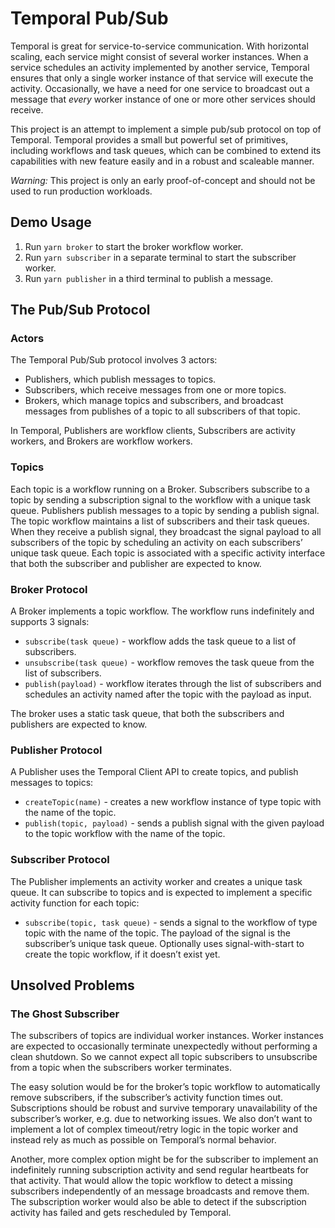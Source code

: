 # Temporal Pub/Sub

Temporal is great for service-to-service communication. With horizontal scaling,
each service might consist of several worker instances. When a service schedules
an activity implemented by another service, Temporal ensures that only a single
worker instance of that service will execute the activity. Occasionally, we have
a need for one service to broadcast out a message that _every_ worker instance
of one or more other services should receive.

This project is an attempt to implement a simple pub/sub protocol on top of
Temporal. Temporal provides a small but powerful set of primitives, including
workflows and task queues, which can be combined to extend its capabilities with
new feature easily and in a robust and scaleable manner.

*Warning:* This project is only an early proof-of-concept and should not be used
to run production workloads.

## Demo Usage

1. Run `yarn broker` to start the broker workflow worker.
2. Run `yarn subscriber` in a separate terminal to start the subscriber worker.
3. Run `yarn publisher` in a third terminal to publish a message.

## The Pub/Sub Protocol

### Actors

The Temporal Pub/Sub protocol involves 3 actors:
* Publishers, which publish messages to topics.
* Subscribers, which receive messages from one or more topics.
* Brokers, which manage topics and subscribers, and broadcast messages from
  publishes of a topic to all subscribers of that topic.

In Temporal, Publishers are workflow clients, Subscribers are activity workers,
and Brokers are workflow workers.

### Topics

Each topic is a workflow running on a Broker. Subscribers subscribe to a topic
by sending a subscription signal to the workflow with a unique task queue.
Publishers publish messages to a topic by sending a publish signal. The topic
workflow maintains a list of subscribers and their task queues. When they
receive a publish signal, they broadcast the signal payload to all subscribers
of the topic by scheduling an activity on each subscribers’ unique task queue.
Each topic is associated with a specific activity interface that both the
subscriber and publisher are expected to know.

### Broker Protocol

A Broker implements a topic workflow. The workflow runs indefinitely and supports 3 signals:

* `subscribe(task queue)` - workflow adds the task queue to a list of
  subscribers.
* `unsubscribe(task queue)` - workflow removes the task queue from the list of
  subscribers.
* `publish(payload)` - workflow iterates through the list of subscribers and
  schedules an activity named after the topic with the payload as input.

The broker uses a static task queue, that both the subscribers and publishers are expected to know.

### Publisher Protocol

A Publisher uses the Temporal Client API to create topics, and publish messages
to topics:

* `createTopic(name)` - creates a new workflow instance of type topic with the
  name of the topic.
* `publish(topic, payload)` - sends a publish signal with the given payload to
  the topic workflow with the name of the topic.

### Subscriber Protocol

The Publisher implements an activity worker and creates a unique task queue. It
can subscribe to topics and is expected to implement a specific activity
function for each topic:

* `subscribe(topic, task queue)` - sends a signal to the workflow of type topic
  with the name of the topic. The payload of the signal is the subscriber’s
  unique task queue. Optionally uses signal-with-start to create the topic
  workflow, if it doesn’t exist yet.

## Unsolved Problems

### The Ghost Subscriber

The subscribers of topics are individual worker instances. Worker instances are
expected to occasionally terminate unexpectedly without performing a clean
shutdown. So we cannot expect all topic subscribers to unsubscribe from a topic
when the subscribers worker terminates.

The easy solution would be for the broker’s topic workflow to automatically
remove subscribers, if the subscriber’s activity function times out.
Subscriptions should be robust and survive temporary unavailability of the
subscriber’s worker, e.g. due to networking issues. We also don’t want to
implement a lot of complex timeout/retry logic in the topic worker and instead
rely as much as possible on Temporal’s normal behavior.

Another, more complex option might be for the subscriber to implement an
indefinitely running subscription activity and send regular heartbeats for that
activity. That would allow the topic workflow to detect a missing subscribers
independently of an message broadcasts and remove them. The subscription worker
would also be able to detect if the subscription activity has failed and gets
rescheduled by Temporal. 
